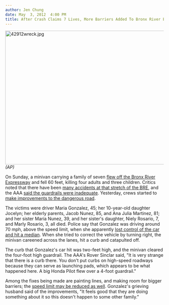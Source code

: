 ```yaml
---
author: Jen Chung
date: May  3, 2012  4:00 PM
title: After Crash Claims 7 Lives, More Barriers Added To Bronx River Expressway
---
```


<p><span class="mt-enclosure mt-enclosure-image" style="display: inline;"> </span></p><div class="image-none"> <img alt="42912wreck.jpg" src="https://web.archive.org/web/20120529120643im_/http://gothamist.com/attachments/nyc_chrisrobbins/42912wreck.jpg" width="640" height="426"> <br> <i> (AP)</i></div> <p></p>

<p>On Sunday, a minivan carrying a family of seven <a href="https://web.archive.org/web/20120529120643/http://gothamist.com/2012/04/29/seven_killed_after_car_falls_100_fe.php">flew off the Bronx River Expressway</a> and fell 60 feet, killing four adults and three children. Critics noted that there have been <a href="https://web.archive.org/web/20120529120643/http://gothamist.com/2012/04/30/family_devastated_destroyed_after_7.php">many accidents at that stretch of the BRE</a>, and the AAA <a href="https://web.archive.org/web/20120529120643/http://www.nbcnewyork.com/news/local/Bronx-River-Parkway-Accidents-Design-Problem-Vaulting-Family-Mourning-149590335.html">said the guardrails were inadequate</a>. Yesterday, crews started to <a href="https://web.archive.org/web/20120529120643/http://abclocal.go.com/wabc/story?section=news/local/new_york&amp;id=8645668">make improvements to the dangerous road</a>.</p>

<p>The victims were driver Maria Gonzalez, 45; her 10-year-old daughter Jocelyn; her elderly parents, Jacob Nunez, 85, and Ana Julia Martinez, 81; and her sister Maria Nunez, 39, and her sister&apos;s daughter, Niely Rosario, 7, and Marly Rosario, 3, all died. Police say that Gonzalez was driving around 70 mph, above the speed limit, when she apparently <a href="https://web.archive.org/web/20120529120643/http://www.nypost.com/p/news/local/bronx/cops_blame_mom_for_zoo_crash_sMMd79MjqxRhrXDV167t2K">lost control of the car and hit a median</a>.  When she tried to correct the vehicle by turning right, the minivan careened across the lanes, hit a curb and catapulted off.  </p>

<p>The curb that Gonzalez&apos;s car hit was two-feet high, and the minivan cleared the four-foot high guardrail.  The AAA&apos;s Rover Sinclar said, &quot;It is very strange that there is a curb there. You don&apos;t put curbs on high-speed roadways because they can serve as launching pads, which appears to be what happened here. A big Honda Pilot flew over a 4-foot guardrail.&quot;</p>

<p>Among the fixes being made are painting lines, and making room for bigger barriers; the <a href="https://web.archive.org/web/20120529120643/http://www.nypost.com/p/news/local/bronx/now_they_fix_it_fiHUY7bProkUawJeRuaseM?utm_medium=rss&amp;utm_content=Bronx">speed limit may be reduced as well</a>.  Gonzalez&apos;s grieving husband said of the improvements, &quot;It feels good that they are doing something about it so this doesn&apos;t happen to some other family.&quot;</p>